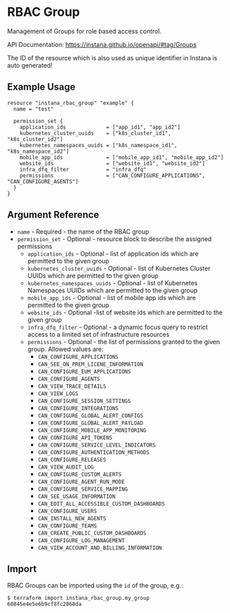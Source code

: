 # RBAC Group

Management of Groups for role based access control.

API Documentation: <https://instana.github.io/openapi/#tag/Groups>

The ID of the resource which is also used as unique identifier in Instana is auto generated!

## Example Usage

```hcl
resource "instana_rbac_group" "example" {
  name = "test"

  permission_set {
    application_ids             = ["app_id1", "app_id2"]
    kubernetes_cluster_uuids    = ["k8s_cluster_id1", "k8s_cluster_id2"]
    kubernetes_namespaces_uuids = ["k8s_namespace_id1", "k8s_namespace_id2"]
    mobile_app_ids              = ["mobile_app_id1", "mobile_app_id2"]
    website_ids                 = ["website_id1", "website_id2"]
    infra_dfq_filter            = "infra_dfq"
    permissions                 = ["CAN_CONFIGURE_APPLICATIONS", "CAN_CONFIGURE_AGENTS"]
  }
}
``` 

## Argument Reference

* `name` - Required - the name of the RBAC group
* `permission_set` - Optional - resource block to describe the assigned permissions
    * `application_ids` - Optional - list of application ids which are permitted to the given group
    * `kubernetes_cluster_uuids` - Optional - list of Kubernetes Cluster UUIDs which are permitted to the given group
    * `kubernetes_namespaces_uuids` - Optional - list of Kubernetes Namespaces UUIDs which are permitted to the given
      group
    * `mobile_app_ids` - Optional - list of mobile app ids which are permitted to the given group
    * `website_ids` - Optional -list of website ids which are permitted to the given group
    * `infra_dfq_filter` - Optional - a dynamic focus query to restrict access to a limited set of infrastructure
      resources
    * `permissions` - Optional - the list of permissions granted to the given group. Allowed values
      are: 
      * `CAN_CONFIGURE_APPLICATIONS`
      * `CAN_SEE_ON_PREM_LICENE_INFORMATION`
      * `CAN_CONFIGURE_EUM_APPLICATIONS`
      * `CAN_CONFIGURE_AGENTS`
      * `CAN_VIEW_TRACE_DETAILS`
      * `CAN_VIEW_LOGS`
      * `CAN_CONFIGURE_SESSION_SETTINGS`
      * `CAN_CONFIGURE_INTEGRATIONS`
      * `CAN_CONFIGURE_GLOBAL_ALERT_CONFIGS`
      * `CAN_CONFIGURE_GLOBAL_ALERT_PAYLOAD`
      * `CAN_CONFIGURE_MOBILE_APP_MONITORING`
      * `CAN_CONFIGURE_API_TOKENS`
      * `CAN_CONFIGURE_SERVICE_LEVEL_INDICATORS`
      * `CAN_CONFIGURE_AUTHENTICATION_METHODS`
      * `CAN_CONFIGURE_RELEASES`
      * `CAN_VIEW_AUDIT_LOG`
      * `CAN_CONFIGURE_CUSTOM_ALERTS`
      * `CAN_CONFIGURE_AGENT_RUN_MODE`
      * `CAN_CONFIGURE_SERVICE_MAPPING`
      * `CAN_SEE_USAGE_INFORMATION`
      * `CAN_EDIT_ALL_ACCESSIBLE_CUSTOM_DASHBOARDS`
      * `CAN_CONFIGURE_USERS`
      * `CAN_INSTALL_NEW_AGENTS`
      * `CAN_CONFIGURE_TEAMS`
      * `CAN_CREATE_PUBLIC_CUSTOM_DASHBOARDS`
      * `CAN_CONFIGURE_LOG_MANAGEMENT`
      * `CAN_VIEW_ACCOUNT_AND_BILLING_INFORMATION`

## Import

RBAC Groups can be imported using the `id` of the group, e.g.:

```
$ terraform import instana_rbac_group.my_group 60845e4e5e6b9cf8fc2868da
```

